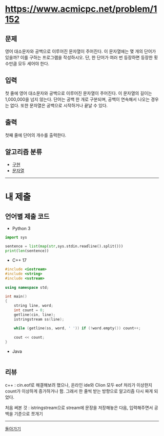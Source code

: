 # https://www.acmicpc.net/problem/1152


## 문제

영어 대소문자와 공백으로 이루어진 문자열이 주어진다. 이 문자열에는 몇 개의 단어가 있을까? 이를 구하는 프로그램을 작성하시오. 단, 한 단어가 여러 번 등장하면 등장한 횟수만큼 모두 세어야 한다.

## 입력

첫 줄에 영어 대소문자와 공백으로 이루어진 문자열이 주어진다. 이 문자열의 길이는 1,000,000을 넘지 않는다. 단어는 공백 한 개로 구분되며, 공백이 연속해서 나오는 경우는 없다. 또한 문자열은 공백으로 시작하거나 끝날 수 있다.

## 출력

첫째 줄에 단어의 개수를 출력한다.

## 알고리즘 분류

- [구현](https://www.acmicpc.net/problem/tag/102)
- [문자열](https://www.acmicpc.net/problem/tag/158)

---
# 내 제출

## 언어별 제출 코드

- Python 3
``` python
import sys

sentence = list(map(str,sys.stdin.readline().split()))
print(len(sentence))
```

- C++ 17
``` c++
#include <iostream>  
#include <string>  
#include <sstream>  
  
using namespace std;  
  
int main()  
{  
    string line, word;  
    int count = 0;  
    getline(cin, line);  
    istringstream ss(line);  
  
    while (getline(ss, word, ' ')) if (!word.empty()) count++;  
  
    cout << count;  
}
```

- Java
``` java

```

## 리뷰

 c++ : cin.eof로 해결해보려 했으나, 온라인 ide와 Clion 모두 eof 처리가 이상한지 count가 이상하게 증가하거나 함. 그래서 한 줄씩 받는 방향으로 알고리즘 다시 짜게 되었다.

처음 써본 것 : istringstream으로 stream에 문장을 저장해놓은 다음, 입력해주면서 공백을 기준으로 쪼개기


---
[돌아가기](Baekjoon/Step.md)